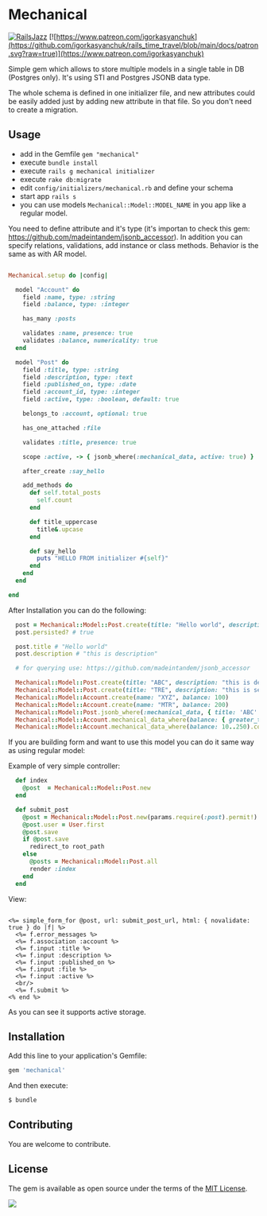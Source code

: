 # Mechanical

[![RailsJazz](https://github.com/igorkasyanchuk/rails_time_travel/blob/main/docs/my_other.svg?raw=true)](https://www.railsjazz.com)
[![https://www.patreon.com/igorkasyanchuk](https://github.com/igorkasyanchuk/rails_time_travel/blob/main/docs/patron.svg?raw=true)](https://www.patreon.com/igorkasyanchuk)

Simple gem which allows to store multiple models in a single table in DB (Postgres only). It's using STI and Postgres JSONB data type.

The whole schema is defined in one initializer file, and new attributes could be easily added just by adding new attribute in that file. So you don't need to create a migration.

## Usage

- add in the Gemfile `gem "mechanical"`
- execute `bundle install`
- execute `rails g mechanical initializer`
- execute `rake db:migrate`
- edit `config/initializers/mechanical.rb` and define your schema
- start app `rails s`
- you can use models `Mechanical::Model::MODEL_NAME` in you app like a regular model.

You need to define attribute and it's type (it's importan to check this gem: https://github.com/madeintandem/jsonb_accessor).
In addition you can specify relations, validations, add instance or class methods. Behavior is the same as with AR model.

```ruby

Mechanical.setup do |config|

  model "Account" do
    field :name, type: :string
    field :balance, type: :integer

    has_many :posts

    validates :name, presence: true
    validates :balance, numericality: true
  end

  model "Post" do
    field :title, type: :string
    field :description, type: :text
    field :published_on, type: :date
    field :account_id, type: :integer
    field :active, type: :boolean, default: true

    belongs_to :account, optional: true

    has_one_attached :file

    validates :title, presence: true

    scope :active, -> { jsonb_where(:mechanical_data, active: true) }

    after_create :say_hello

    add_methods do
      def self.total_posts
        self.count
      end

      def title_uppercase
        title&.upcase
      end

      def say_hello
        puts "HELLO FROM initializer #{self}"
      end
    end
  end

end
```

After Installation you can do the following:

```ruby
  post = Mechanical::Model::Post.create(title: "Hello world", description: "this is description")
  post.persisted? # true

  post.title # "Hello world"
  post.description # "this is description"

  # for querying use: https://github.com/madeintandem/jsonb_accessor

  Mechanical::Model::Post.create(title: "ABC", description: "this is description")
  Mechanical::Model::Post.create(title: "TRE", description: "this is second description")
  Mechanical::Model::Account.create(name: "XYZ", balance: 100)
  Mechanical::Model::Account.create(name: "MTR", balance: 200)
  Mechanical::Model::Post.jsonb_where(:mechanical_data, { title: 'ABC' }).count # 1
  Mechanical::Model::Account.mechanical_data_where(balance: { greater_than_or_equal_to: 150 }).count # 1
  Mechanical::Model::Account.mechanical_data_where(balance: 10..250).count # 2
```

If you are building form and want to use this model you can do it same way as using regular model:

Example of very simple controller:

```ruby
  def index
    @post  = Mechanical::Model::Post.new
  end

  def submit_post
    @post = Mechanical::Model::Post.new(params.require(:post).permit!)
    @post.user = User.first
    @post.save
    if @post.save
      redirect_to root_path
    else
      @posts = Mechanical::Model::Post.all
      render :index
    end
  end
```

View:

```erb

<%= simple_form_for @post, url: submit_post_url, html: { novalidate: true } do |f| %>
  <%= f.error_messages %>
  <%= f.association :account %>
  <%= f.input :title %>
  <%= f.input :description %>
  <%= f.input :published_on %>
  <%= f.input :file %>
  <%= f.input :active %>
  <br/>
  <%= f.submit %>
<% end %>

```

As you can see it supports active storage.


## Installation
Add this line to your application's Gemfile:

```ruby
gem 'mechanical'
```

And then execute:
```bash
$ bundle
```
## Contributing

You are welcome to contribute.

## License

The gem is available as open source under the terms of the [MIT License](https://opensource.org/licenses/MIT).

[<img src="https://github.com/igorkasyanchuk/rails_time_travel/blob/main/docs/more_gems.png?raw=true"
/>](https://www.railsjazz.com/)
